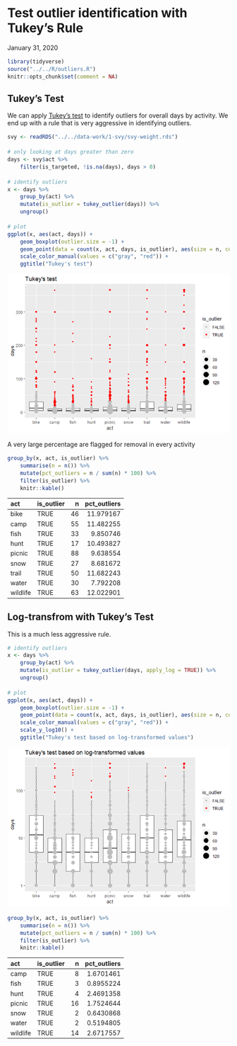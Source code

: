 Test outlier identification with Tukey’s Rule
================
January 31, 2020

``` r
library(tidyverse)
source("../../R/outliers.R")
knitr::opts_chunk$set(comment = NA)
```

## Tukey’s Test

We can apply [Tukey’s
test](https://en.wikipedia.org/wiki/Outlier#Tukey%27s_fences) to
identify outliers for overall days by activity. We end up with a rule
that is very aggressive in identifying outliers.

``` r
svy <- readRDS("../../data-work/1-svy/svy-weight.rds")

# only looking at days greater than zero
days <- svy$act %>% 
    filter(is_targeted, !is.na(days), days > 0)

# identify outliers
x <- days %>%
    group_by(act) %>%
    mutate(is_outlier = tukey_outlier(days)) %>%
    ungroup()

# plot
ggplot(x, aes(act, days)) +
    geom_boxplot(outlier.size = -1) +
    geom_point(data = count(x, act, days, is_outlier), aes(size = n, color = is_outlier)) +
    scale_color_manual(values = c("gray", "red")) +
    ggtitle("Tukey's test")
```

![](outlier-testing_files/figure-gfm/unnamed-chunk-1-1.png)<!-- -->

A very large percentage are flagged for removal in every activity

``` r
group_by(x, act, is_outlier) %>%
    summarise(n = n()) %>%
    mutate(pct_outliers = n / sum(n) * 100) %>%
    filter(is_outlier) %>%
    knitr::kable()
```

| act      | is\_outlier |  n | pct\_outliers |
| :------- | :---------- | -: | ------------: |
| bike     | TRUE        | 46 |     11.979167 |
| camp     | TRUE        | 55 |     11.482255 |
| fish     | TRUE        | 33 |      9.850746 |
| hunt     | TRUE        | 17 |     10.493827 |
| picnic   | TRUE        | 88 |      9.638554 |
| snow     | TRUE        | 27 |      8.681672 |
| trail    | TRUE        | 50 |     11.682243 |
| water    | TRUE        | 30 |      7.792208 |
| wildlife | TRUE        | 63 |     12.022901 |

## Log-transfrom with Tukey’s Test

This is a much less aggressive rule.

``` r
# identify outliers
x <- days %>%
    group_by(act) %>%
    mutate(is_outlier = tukey_outlier(days, apply_log = TRUE)) %>%
    ungroup()

# plot
ggplot(x, aes(act, days)) +
    geom_boxplot(outlier.size = -1) +
    geom_point(data = count(x, act, days, is_outlier), aes(size = n, color = is_outlier)) +
    scale_color_manual(values = c("gray", "red")) +
    scale_y_log10() +
    ggtitle("Tukey's test based on log-transformed values")
```

![](outlier-testing_files/figure-gfm/unnamed-chunk-3-1.png)<!-- -->

``` r
group_by(x, act, is_outlier) %>%
    summarise(n = n()) %>%
    mutate(pct_outliers = n / sum(n) * 100) %>%
    filter(is_outlier) %>%
    knitr::kable()
```

| act      | is\_outlier |  n | pct\_outliers |
| :------- | :---------- | -: | ------------: |
| camp     | TRUE        |  8 |     1.6701461 |
| fish     | TRUE        |  3 |     0.8955224 |
| hunt     | TRUE        |  4 |     2.4691358 |
| picnic   | TRUE        | 16 |     1.7524644 |
| snow     | TRUE        |  2 |     0.6430868 |
| water    | TRUE        |  2 |     0.5194805 |
| wildlife | TRUE        | 14 |     2.6717557 |
